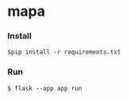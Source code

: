 # mapa

### Install
```
$pip install -r requirements.txt
```

### Run
```
$ flask --app app run
```
